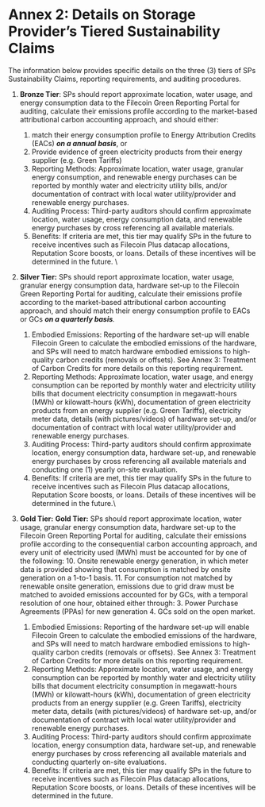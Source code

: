 # Annex 2: Details on Storage Provider’s Tiered Sustainability Claims



The information below provides specific details on the three (3) tiers of SPs Sustainability Claims, reporting requirements, and auditing procedures.

1. **Bronze Tier**: SPs should report approximate location, water usage, and energy consumption data to the Filecoin Green Reporting Portal for auditing, calculate their emissions profile according to the market-based attributional carbon accounting approach, and should either:
   1. match their energy consumption profile to Energy Attribution Credits (EACs) _**on a annual basis**_, or
   2. Provide evidence of green electricity products from their energy supplier (e.g. Green Tariffs)&#x20;
   3. Reporting Methods: Approximate location, water usage, granular energy consumption, and renewable energy purchases can be reported by monthly water and electricity utility bills, and/or documentation of contract with local water utility/provider and renewable energy purchases.&#x20;
   4. Auditing Process: Third-party auditors should confirm approximate location, water usage, energy consumption data, and renewable energy purchases by cross referencing all available materials.
   5. Benefits: If criteria are met, this tier may qualify SPs in the future to receive incentives such as Filecoin Plus datacap allocations, Reputation Score boosts, or loans. Details of these incentives will be determined in the future. \

2. **Silver Tier:** SPs should report approximate location, water usage, granular energy consumption data, hardware set-up to the Filecoin Green Reporting Portal for auditing, calculate their emissions profile according to the market-based attributional carbon accounting approach, and should match their energy consumption profile to EACs or GCs _**on a quarterly basis**._&#x20;
   1. Embodied Emissions: Reporting of the hardware set-up will enable Filecoin Green to calculate the embodied emissions of the hardware, and SPs will need to match hardware embodied emissions to high-quality carbon credits (removals or offsets). See Annex 3: Treatment of Carbon Credits for more details on this reporting requirement.&#x20;
   2. Reporting Methods: Approximate location, water usage, and energy consumption can be reported by monthly water and electricity utility bills that document electricity consumption in megawatt-hours (MWh) or kilowatt-hours (kWh), documentation of green electricity products from an energy supplier (e.g. Green Tariffs), electricity meter data, details (with pictures/videos) of hardware set-up, and/or documentation of contract with local water utility/provider and renewable energy purchases.&#x20;
   3. Auditing Process: Third-party auditors should confirm approximate location, energy consumption data, hardware set-up, and renewable energy purchases by cross referencing all available materials and conducting one (1) yearly on-site evaluation.&#x20;
   4. Benefits: If criteria are met, this tier may qualify SPs in the future to receive incentives such as Filecoin Plus datacap allocations, Reputation Score boosts, or loans. Details of these incentives will be determined in the future.\

3. **Gold Tier:** **Gold Tier:** SPs should report approximate location, water usage, granular energy consumption data, hardware set-up to the Filecoin Green Reporting Portal for auditing, calculate their emissions profile according to the consequential carbon accounting approach, and every unit of electricity used (MWh) must be accounted for by one of the following: 10. Onsite renewable energy generation, in which meter data is provided showing that consumption is matched by onsite generation on a 1-to-1 basis. 11. For consumption not matched by renewable onsite generation, emissions due to grid draw must be matched to avoided emissions accounted for by GCs, with a temporal resolution of one hour, obtained either through: 3. Power Purchase Agreements (PPAs) for new generation 4. GCs sold on the open market.
   1. Embodied Emissions: Reporting of the hardware set-up will enable Filecoin Green to calculate the embodied emissions of the hardware, and SPs will need to match hardware embodied emissions to high-quality carbon credits (removals or offsets). See Annex 3: Treatment of Carbon Credits for more details on this reporting requirement.&#x20;
   2. Reporting Methods: Approximate location, water usage, and energy consumption can be reported by monthly water and electricity utility bills that document electricity consumption in megawatt-hours (MWh) or kilowatt-hours (kWh), documentation of green electricity products from an energy supplier (e.g. Green Tariffs), electricity meter data, details (with pictures/videos) of hardware set-up, and/or documentation of contract with local water utility/provider and renewable energy purchases.&#x20;
   3. Auditing Process: Third-party auditors should confirm approximate location, energy consumption data, hardware set-up, and renewable energy purchases by cross referencing all available materials and conducting quarterly on-site evaluations.&#x20;
   4. Benefits: If criteria are met, this tier may qualify SPs in the future to receive incentives such as Filecoin Plus datacap allocations, Reputation Score boosts, or loans. Details of these incentives will be determined in the future.
